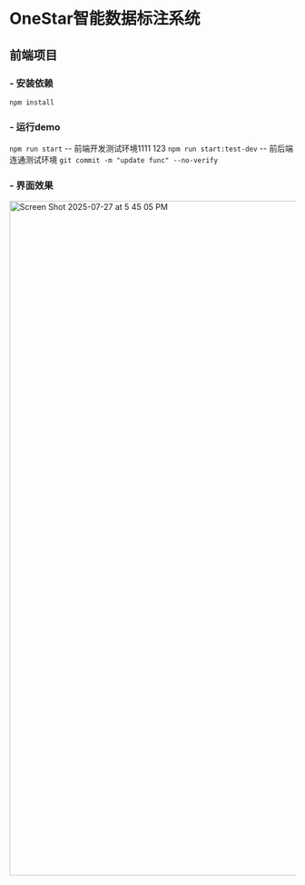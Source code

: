 #  OneStar智能数据标注系统
## 前端项目

### - 安装依赖
`npm install`

### - 运行demo
`npm run start` --  前端开发测试环境1111    123
`npm run start:test-dev` -- 前后端连通测试环境
`git commit -m "update func" --no-verify`

### - 界面效果
<img width="2070" height="1188" alt="Screen Shot 2025-07-27 at 5 45 05 PM" src="https://github.com/user-attachments/assets/ce9eca2d-c251-45ec-b092-5f3df176e80c" />
